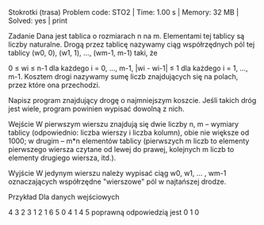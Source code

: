 Stokrotki (trasa)
Problem code: STO2 | Time: 1.00 s | Memory: 32 MB | Solved: yes | print

Zadanie
Dana jest tablica o rozmiarach n na m. Elementami tej tablicy są liczby naturalne. Drogą przez tablicę nazywamy ciąg współrzędnych pól tej tablicy (w0, 0), (w1, 1), …, (wm-1, m-1) taki, że

0 ≤ wi ≤ n-1 dla każdego i = 0, …, m-1,
|wi - wi-1| ≤ 1 dla każdego i = 1, …, m-1.
Kosztem drogi nazywamy sumę liczb znajdujących się na polach, przez które ona przechodzi.

Napisz program znajdujący drogę o najmniejszym koszcie. Jeśli takich dróg jest wiele, program powinien wypisać dowolną z nich.

Wejście
W pierwszym wierszu znajdują się dwie liczby n, m – wymiary tablicy (odpowiednio: liczba wierszy i liczba kolumn), obie nie większe od 1000; w drugim – m*n elementów tablicy (pierwszych m liczb to elementy pierwszego wiersza czytane od lewej do prawej, kolejnych m liczb to elementy drugiego wiersza, itd.).

Wyjście
W jedynym wierszu należy wypisać ciąg w0, w1, … , wm-1 oznaczających współrzędne "wierszowe" pól w najtańszej drodze.

Przykład
Dla danych wejściowych

4 3
2 3 1 
2 1 6
5 0 4
1 4 5
poprawną odpowiedzią jest
0 1 0
